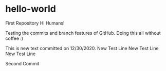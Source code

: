 # hello-world
First Repository
Hi Humans!

Testing the commits and branch features of GitHub. Doing this all without coffee :)

This is new text committed on 12/30/2020.
New Test Line
New Test Line
New Test Line

Second Commit
